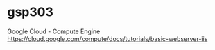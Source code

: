 # gsp303

Google Cloud - Compute Engine
https://cloud.google.com/compute/docs/tutorials/basic-webserver-iis
